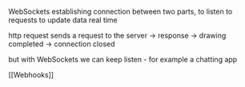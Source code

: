 WebSockets establishing connection between two parts, to listen to requests to update data real time

http request sends a request to the server → response → drawing completed → connection closed

but with WebSockets we can keep listen - for example a chatting app

[[Webhooks]]